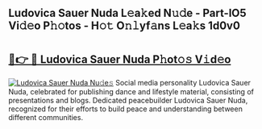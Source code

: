 ## Ludovica Sauer Nuda L𝚎a𝚔ed N𝚞𝚍e - Part-lO5 Vi𝚍𝚎o P𝚑𝚘tos - H𝚘𝚝 O𝚗𝚕yf𝚊ns L𝚎a𝚔s 1d0v0

# <h2><a href="http://kf1rrh.oniu.top/?m=Ludovica+Sauer+Nuda">🔗👉 🔴 Ludovica Sauer Nuda P𝚑ot𝚘𝚜 V𝚒d𝚎o</a></h2>

[![Ludovica Sauer Nuda Nu𝚍e𝚜](https://i.imgur.com/0qMVB7G.gif)](http://kf1rrh.oniu.top/?m=Ludovica+Sauer+Nuda)
Social media personality Ludovica Sauer Nuda, celebrated for publishing dance and lifestyle material, consisting of presentations and blogs. Dedicated peacebuilder Ludovica Sauer Nuda, recognized for their efforts to build peace and understanding between different communities.  
